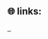 

## 🌐 links:
<a href="https://azuretium.space/" rel="rn"> <img src="https://i.imgur.com/fB1dRga.png" alt="" /> </a>
<a href="https://discord.gg/4MBuAKJGYR" rel="rn"> <img src="https://i.imgur.com/0FU3Zmc.png" alt="" /> </a>
<a href="https://discord.gg/zVRDgWU" rel="hammer"> <img src="https://imgur.com/LznHile.png" alt="" /> </a>
